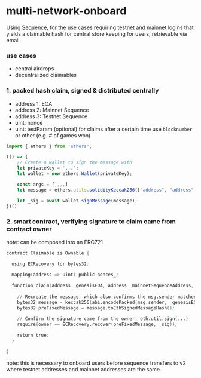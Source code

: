# multi-network-onboard

Using [Sequence](docs.sequence.xyz), for the use cases requiring testnet and mainnet logins that yields a claimable hash for central store keeping for users, retrievable via email.

### use cases 
- central airdrops
- decentralized claimables

### 1. packed hash claim, signed & distributed centrally
- address 1: EOA
- address 2: Mainnet Sequence
- address 3: Testnet Sequence
- uint: nonce
- uint: testParam (optional) for claims after a certain time use `blocknumber` or other (e.g. # of games won)

```js
import { ethers } from 'ethers';

(() => {
    // Create a wallet to sign the message with
    let privateKey = '...';
    let wallet = new ethers.Wallet(privateKey);

    const args = [,,,,]
    let message = ethers.utils.solidityKeccak256(["address", "address", "address", "uint", "uint"], args)

    let _sig = await wallet.signMessage(message);
})()

```

### 2. smart contract, verifying signature to claim came from contract owner

note: can be composed into an ERC721 

```s
contract Claimable is Ownable {

  using ECRecovery for bytes32;
  
  mapping(address => uint) public nonces_;

  function claim(address _genesisEOA, address _mainnetSequenceAddress, bytes _sig, address _contractAddress) public returns(bool) {
    
    // Recreate the message, which also confirms the msg.sender matches the arguments in the signature
    bytes32 message = keccak256(abi.encodePacked(msg.sender, _genesisEOA, _mainnetSequenceAddress, nonces_[msg.sender]++, _contractAddress));
    bytes32 preFixedMessage = message.toEthSignedMessageHash();
    
    // Confirm the signature came from the owner, eth.util.sign(...)
    require(owner == ECRecovery.recover(preFixedMessage, _sig));

    return true;
  }

}
```

note: this is necessary to onboard users before sequence transfers to v2 where testnet addresses and mainnet addresses are the same.
